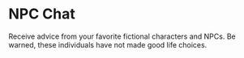 # NPC Chat
Receive advice from your favorite fictional characters and NPCs. Be warned, these individuals have not made good life choices.
